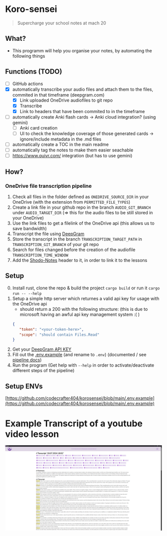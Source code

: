 # Koro-sensei
> Supercharge your school notes at mach 20

## What?
- This programm will help you organise your notes, by automating the following things

## Functions (TODO)
- [ ] GitHub actions
- [x] automatically transcribe your audio files and attach them to the files, commited in that timeframe (deepgram.com)
   - [x] Link uploaded OneDrive audiofiles to git repo
   - [x] Transcribe
   - [x] Link to headers that have been commited to in the timeframe
- [ ] automatically create Anki flash cards -> Anki cloud integration? (using gemini)
   - [ ] Anki card creation
   - [ ] UI to check the knowledge coverage of those generated cards -> ignore/include metadata in the .md files
- [ ] automatically create a TOC in the main readme
- [ ] automatically tag the notes to make them easier seachable
- [ ] https://www.quivr.com/ integration (but has to use gemini)

## How?
### OneDrive file transcription pipeline
1. Check all files in the folder defined as `ONEDRIVE_SOURCE_DIR` in your OneDrive (with the extension from `PERMITTED_FILE_TYPES`)
2. Create a link file in your github repo in the branch `AUDIO_GIT_BRANCH` under `AUDIO_TARGET_DIR` (=> this for the audio files to be still stored in your OneDrive)
3. Use the link files to get a filelink of the OneDrive api (this allows us to save bandwidth)
4. Transcript the file using [DeepGram](https://deepgram.com/)
5. Store the transcript in the branch `TRANSCRIPTION_TARGET_PATH` in `TRANSCRIPTION_GIT_BRANCH` of your git repo
6. Search for files changed before the creation of the audiofile `TRANSCRIPTION_TIME_WINDOW`
7. Add the [Shodo-Notes](https://github.com/codecrafter404/shodo) header to it, in order to link it to the lessons

## Setup
0. Install rust, clone the repo & build the project `cargo build` or run it `cargo run -- --help`
1. Setup a simple http server which returnes a valid api key for usage with the OneDrive api
   - should return a 200 with the following structure: (this is due to microsoft having an awful api key management system :( )
   ```json
   {
      "token": "<your-token-here>",
      "scope": "should contain Files.Read"
   }
   ```
2. Get your [DeepGram API KEY](https://deepgram.com/)
3. Fill out the [.env.example](https://github.com/github/codecrafter404/korosensei/blob/main/.env.example) (and rename to `.env`) (documented / see [pipeline docs](#onedrive-file-transcription-pipeline))
4. Run the program (Get help with `--help` in order to activate/deactivate different steps of the pipeline)
## Setup ENVs
[https://github.com/codecrafter404/korosensei/blob/main/.env.example](https://github.com/codecrafter404/korosensei/blob/main/.env.example)
# Example Transcript of a youtube video lesson
![](Screenshot.png)
